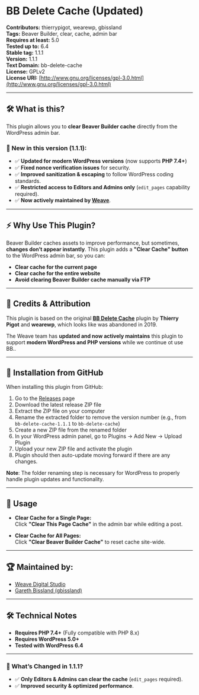 # BB Delete Cache (Updated)

**Contributors:** thierrypigot, wearewp, gbissland  
**Tags:** Beaver Builder, clear, cache, admin bar  
**Requires at least:** 5.0  
**Tested up to:** 6.4  
**Stable tag:** 1.1.1  
**Version:** 1.1.1  
**Text Domain:** bb-delete-cache  
**License:** GPLv2  
**License URI:** [http://www.gnu.org/licenses/gpl-3.0.html](http://www.gnu.org/licenses/gpl-3.0.html)  

---

## 🛠 What is this?

This plugin allows you to **clear Beaver Builder cache** directly from the WordPress admin bar.  

### 🚀 New in this version (1.1.1):
- ✅ **Updated for modern WordPress versions** (now supports **PHP 7.4+**)  
- ✅ **Fixed nonce verification issues** for security.  
- ✅ **Improved sanitization & escaping** to follow WordPress coding standards.
- ✅ **Restricted access to Editors and Admins only** (`edit_pages` capability required).  
- ✅ **Now actively maintained by [Weave](https://github.com/weavedigitalstudio/)**.  

---

## ⚡️ Why Use This Plugin?

Beaver Builder caches assets to improve performance, but sometimes, **changes don’t appear instantly**. This plugin adds a **"Clear Cache" button** to the WordPress admin bar, so you can:  

- **Clear cache for the current page**  
- **Clear cache for the entire website**  
- **Avoid clearing Beaver Builder cache manually via FTP**  

---

## 🔄 Credits & Attribution

This plugin is based on the original **[BB Delete Cache](https://wordpress.org/plugins/bb-delete-cache/)** plugin by **Thierry Pigot** and **wearewp**, which looks like was abandoned in 2019.  

The Weave team has **updated and now actively maintains** this plugin to support **modern WordPress and PHP versions** while we continue ot use BB..

---

## 🔧 Installation from GitHub

When installing this plugin from GitHub:

1. Go to the [Releases](https://github.com/weavedigitalstudio/bb-delete-cache/releases) page
2. Download the latest release ZIP file
3. Extract the ZIP file on your computer
4. Rename the extracted folder to remove the version number
   (e.g., from `bb-delete-cache-1.1.1` to `bb-delete-cache`)
5. Create a new ZIP file from the renamed folder
6. In your WordPress admin panel, go to Plugins → Add New → Upload Plugin
7. Upload your new ZIP file and activate the plugin
8. Plugin should then auto-update moving forward if there are any changes.

**Note**: The folder renaming step is necessary for WordPress to properly handle plugin updates and functionality.

---

## 📌 Usage

- **Clear Cache for a Single Page:**  
  Click **"Clear This Page Cache"** in the admin bar while editing a post.  
  
- **Clear Cache for All Pages:**  
  Click **"Clear Beaver Builder Cache"** to reset cache site-wide.  

---

## 🏆 Maintained by:

- [Weave Digital Studio](https://github.com/weavedigitalstudio/)  
- [Gareth Bissland (gbissland)](https://github.com/gbissland)  

---

## 🛠 Technical Notes

- **Requires PHP 7.4+** (Fully compatible with PHP 8.x)  
- **Requires WordPress 5.0+**  
- **Tested with WordPress 6.4**  

---

### 🔹 What’s Changed in 1.1.1?

- ✅ **Only Editors & Admins can clear the cache** (`edit_pages` required).  
- ✅ **Improved security & optimized performance**.  
